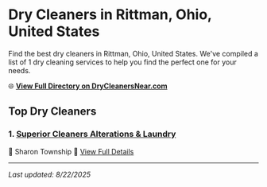 # Dry Cleaners in Rittman, Ohio, United States

Find the best dry cleaners in Rittman, Ohio, United States. We've compiled a list of 1 dry cleaning services to help you find the perfect one for your needs.

🌐 **[View Full Directory on DryCleanersNear.com](https://drycleanersnear.com/city/US/Ohio/Rittman)**

## Top Dry Cleaners

### 1. [Superior Cleaners Alterations & Laundry](https://drycleanersnear.com/dryCleaner/6875b6d09b5c02c2ea2782a0/superior-cleaners-alterations-laundry)
📍 Sharon Township
🔗 [View Full Details](https://drycleanersnear.com/dryCleaner/6875b6d09b5c02c2ea2782a0/superior-cleaners-alterations-laundry)


---

*Last updated: 8/22/2025*
